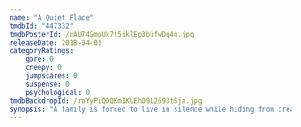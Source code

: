 ```yaml
---
name: "A Quiet Place"
tmdbId: "447332"
tmdbPosterId: /nAU74GmpUk7t5iklEp3bufwDq4n.jpg
releaseDate: 2018-04-03
categoryRatings:
    gore: 0
    creepy: 0
    jumpscares: 0
    suspense: 0
    psychological: 0
tmdbBackdropId: /roYyPiQDQKmIKUEhO912693tSja.jpg
synopsis: "A family is forced to live in silence while hiding from creatures that hunt by sound."
---
```

